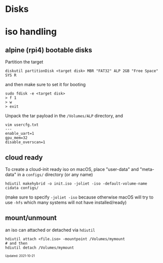 Disks
===

# iso handling

## alpine (rpi4) bootable disks

Partition the target
```
diskutil partitionDisk <target disk> MBR "FAT32" ALP 2GB "Free Space" SYS R
```

and then make sure to set it for booting
```
sudo fdisk -e <target disk>
> f 1
> w
> exit
```

Unpack the tar payload in the `/Volumes/ALP` directory, and
```
vim usercfg.txt
---
enable_uart=1
gpu_mem=32
disable_overscan=1
```

## cloud ready

To create a cloud-init ready iso on macOS, place "user-data" and "meta-data" in a `configs/` directory (or any name)

```
hdiutil makehybrid -o init.iso -joliet -iso -default-volume-name cidata configs/
```

(make sure to specify `-joliet -iso` because otherwise macOS will try to use `-hfs` which many systems will not have installed/ready)

## mount/unmount

an iso can attached or detached via `hdiutil`
```
hdiutil attach <file.iso> -mountpoint /Volumes/mymount
# and then
hdiutil detach /Volumes/mymount
```

<sub><sup>Updated: 2021-10-21</sup></sub>
